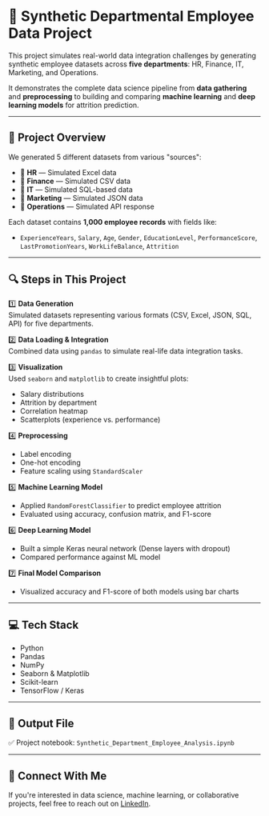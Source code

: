 # 🧠 Synthetic Departmental Employee Data Project

This project simulates real-world data integration challenges by generating synthetic employee datasets across **five departments**: HR, Finance, IT, Marketing, and Operations.

It demonstrates the complete data science pipeline from **data gathering** and **preprocessing** to building and comparing **machine learning** and **deep learning models** for attrition prediction.

---

## 🔹 Project Overview

We generated 5 different datasets from various "sources":

- 📌 **HR** — Simulated Excel data
- 📌 **Finance** — Simulated CSV data
- 📌 **IT** — Simulated SQL-based data
- 📌 **Marketing** — Simulated JSON data
- 📌 **Operations** — Simulated API response

Each dataset contains **1,000 employee records** with fields like:

- `ExperienceYears`, `Salary`, `Age`, `Gender`, `EducationLevel`, `PerformanceScore`, `LastPromotionYears`, `WorkLifeBalance`, `Attrition`

---

## 🔍 Steps in This Project

1️⃣ **Data Generation**  
Simulated datasets representing various formats (CSV, Excel, JSON, SQL, API) for five departments.

2️⃣ **Data Loading & Integration**  
Combined data using `pandas` to simulate real-life data integration tasks.

3️⃣ **Visualization**  
Used `seaborn` and `matplotlib` to create insightful plots:
- Salary distributions
- Attrition by department
- Correlation heatmap
- Scatterplots (experience vs. performance)

4️⃣ **Preprocessing**
- Label encoding
- One-hot encoding
- Feature scaling using `StandardScaler`

5️⃣ **Machine Learning Model**
- Applied `RandomForestClassifier` to predict employee attrition
- Evaluated using accuracy, confusion matrix, and F1-score

6️⃣ **Deep Learning Model**
- Built a simple Keras neural network (Dense layers with dropout)
- Compared performance against ML model

7️⃣ **Final Model Comparison**
- Visualized accuracy and F1-score of both models using bar charts

---

## 💻 Tech Stack

- Python
- Pandas
- NumPy
- Seaborn & Matplotlib
- Scikit-learn
- TensorFlow / Keras

---

## 📁 Output File

✅ Project notebook: `Synthetic_Department_Employee_Analysis.ipynb`

---

## 🔗 Connect With Me

If you're interested in data science, machine learning, or collaborative projects, feel free to reach out on [LinkedIn](https://www.linkedin.com/in/ezzeldin-ghazal).

